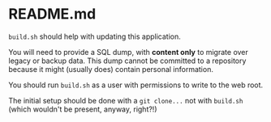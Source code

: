 # README.md

`build.sh` should help with updating this application.

You will need to provide a SQL dump, with **content only** to migrate over legacy or backup data. This dump cannot be committed to a repository because it might (usually does) contain personal information.

You should run `build.sh` as a user with permissions to write to the web root.

The initial setup should be done with a `git clone...` not with `build.sh` (which wouldn't be present, anyway, right?!)
